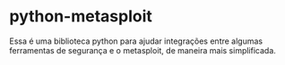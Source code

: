 # python-metasploit
Essa é uma biblioteca python para ajudar integrações entre algumas ferramentas de segurança e o metasploit, de maneira mais simplificada.
